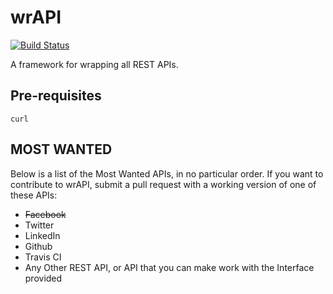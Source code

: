 # wrAPI
[![Build Status](https://travis-ci.org/anubisthejackle/wrAPI.svg)](https://travis-ci.org/anubisthejackle/wrAPI)

A framework for wrapping all REST APIs.

## Pre-requisites

``curl``

## MOST WANTED

Below is a list of the Most Wanted APIs, in no particular order. If you want to contribute to wrAPI, submit a pull request with a working version of one of these APIs:

* ~~Facebook~~
* Twitter
* LinkedIn
* Github
* Travis CI
* Any Other REST API, or API that you can make work with the Interface provided
